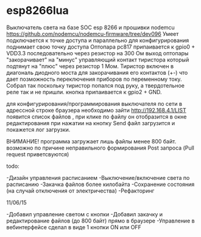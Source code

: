 # esp8266lua

Выключатель света на базе SOC esp 8266 и прошивки nodemcu https://github.com/nodemcu/nodemcu-firmware/tree/dev096
Умеет подключается к точке доступа и параллельно для конфигурирования поднимает свою точку доступа 
Оптопара pc817 припаивается к gpio0 + VDD3.3 последовательно через резистор на 300 Ом выход оптопары "закорачивает" на "минус" управляющий контакт тиристора который подтянут на "плюс" через резистор 1 Мом.
Тиристор включен в диагональ диодного моста для закорачивания его контактов (+-) что дает позможность переключения приборов по переменному току. Собрал так поскольку тиристор попался под руку, а твердотельное реле так и не пришли.
кнопка припаивается к gpio2 + GND.

для конфигурирования/программирования выключателя по сети в адрессной строке браузера необходимо зайти http://192.168.4.1/LIST
появится список файлов , при клике по файлу он отобразится в окне редактирования
при нажатии на кнопку Send файл загрузится и покажется лог загрузки.

ВНИМАНИЕ! программа загружает лишь файлы менее 800 байт. возможно по причине неправильного формирования Post запроса (Pull request приветсвуются)


todo:

-Дизайн управления расписанием
-Выключение/включение света по расписанию
-Закачка файлов более килобайта 
-Сохранение состояния (на случай отключения от электричества)
-Рефакторинг


11/06/15

-Добавил управление светом с кнопки
-Добавил закачку и редактирование файлов (до 800 байт) прямо в браузере 
-Управление в вебинтерфейсе сделал в виде 1 кнопки ON или OFF

